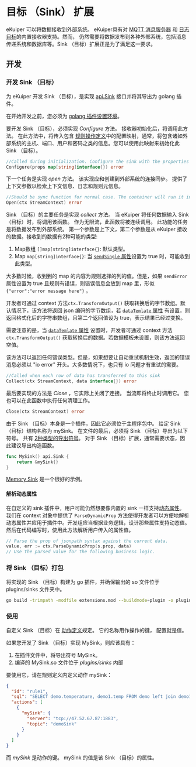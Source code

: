 # 目标 （Sink） 扩展

eKuiper 可以将数据接收到外部系统。 eKuiper具有对  [MQTT 消息服务器](../../rules/sinks/mqtt.md) 和 [日志目标](../../rules/sinks/log.md)的内置接收器支持。然而， 仍然需要将数据发布到各种外部系统，包括消息传递系统和数据库等。Sink （目标）扩展正是为了满足这一要求。

## 开发

### 开发 Sink （目标）

为 eKuiper 开发 Sink （目标），是实现 [api.Sink](https://github.com/lf-edge/ekuiper/blob/master/pkg/api/stream.go) 接口并将其导出为 golang 插件。

在开始开发之前，您必须为 [golang 插件设置环境](../overview.md#setup-the-plugin-developing-environment)。

要开发 Sink （目标），必须实现 _Configure_ 方法。 接收器初始化后，将调用此方法。 在此方法中，将传入包含 [规则操作定义](../../rules/overview.md#actions)中的配置映射，通常，将包含诸如外部系统的主机、端口、用户和密码之类的信息。您可以使用此映射来初始化此 Sink （目标）。

```go
//Called during initialization. Configure the sink with the properties from action definition 
Configure(props map[string]interface{}) error
```
下一个任务是实现 _open_ 方法。 该实现应和创建到外部系统的连接同步。 提供了上下文参数以检索上下文信息、日志和规则元信息。

```go
//Should be sync function for normal case. The container will run it in go func
Open(ctx StreamContext) error
```

Sink （目标）的主要任务是实现 _collect_ 方法。 当 eKuiper 将任何数据输入 Sink （目标）时，将调用该函数。 作为无限流，此函数将被连续调用。 此功能的任务是将数据发布到外部系统。 第一个参数是上下文，第二个参数是从 eKuiper 接收的数据。接收到的数据有2种可能的类型:
1. Map数组 `[]map[string]interface{}`: 默认类型。
2. Map `map[string]interface{}`: 当 [`sendSingle` 属性](../../rules/overview.md#目标/动作)设置为 true 时，可能收到此类型。

大多数时候，收到到的 map 的内容为规则选择的列的值。但是，如果 `sendError` 属性设置为 true 且规则有错误，则错误信息会放到 map 里，形似 `{"error":"error message here"}` 。

开发者可通过 context 方法`ctx.TransformOutput()` 获取转换后的字节数组。默认情况下，该方法将返回 json 编码的字节数组，若 [`dataTemlate` 属性](../../rules/overview.md#数据模板) 有设置，则返回格式化后的字符串数组，且第二个返回值设为 true，表示结果已经过变换。

需要注意的是，当 [`dataTemlate` 属性](../../rules/overview.md#数据模板) 设置时，开发者可通过 context 方法`ctx.TransformOutput()` 获取转换后的数据。若数据模板未设置，则该方法返回空值。

该方法可以返回任何错误类型。但是，如果想要让自动重试机制生效，返回的错误消息必须以 "io error" 开头。大多数情况下，也只有 io 问题才有重试的需要。

```go
//Called when each row of data has transferred to this sink
Collect(ctx StreamContext, data interface{}) error
```

最后要实现的方法是 _Close_ ，它实际上关闭了连接。 当流即将终止时调用它。 您也可以在此函数中执行任何清理工作。

```go
Close(ctx StreamContext) error
```

由于 Sink （目标）本身是一个插件，因此它必须位于主程序包中。 给定 Sink （目标）结构名称为 mySink。 在文件的最后，必须将 Sink （目标）导出为以下符号。 共有 [2种类型的导出符号](../overview.md#plugin-development)。 对于 Sink （目标）扩展，通常需要状态，因此建议导出构造函数。

```go
func MySink() api.Sink {
	return &mySink{}
}
```

[Memory Sink](https://github.com/lf-edge/ekuiper/blob/master/extensions/sinks/memory/memory.go) 是一个很好的示例。

#### 解析动态属性

在自定义的 sink 插件中，用户可能仍然想要像内置的 sink 一样支持[动态属性](../../rules/overview.md#动态属性)。 我们在 context 对象中提供了 `ParseDynamicProp` 方法使得开发者可以方便地解析动态属性并应用于插件中。开发组应当根据业务逻辑，设计那些属性支持动态值。然后在代码编写时，使用此方法解析用户传入的属性值。

```go
// Parse the prop of jsonpath syntax against the current data.
value, err := ctx.ParseDynamicProp(s.prop, data)
// Use the parsed value for the following business logic.
```

### 将 Sink （目标）打包
将实现的 Sink （目标）构建为 go 插件，并确保输出的 so 文件位于 plugins/sinks 文件夹中。

```bash
go build -trimpath -modfile extensions.mod --buildmode=plugin -o plugins/sinks/MySink.so extensions/sinks/my_sink.go
```

### 使用

自定义 Sink （目标）在 [动作定义](../../rules/overview.md#actions)规定。 它的名称用作操作的键， 配置就是值。

如果您开发了 Sink （目标）实现 MySink，则应该具有：
1. 在插件文件中，将导出符号 MySink。
2. 编译的 MySink.so 文件位于 _plugins/sinks_ 内部

要使用它，请在规则定义内定义动作 mySink：

```json
{
  "id": "rule1",
  "sql": "SELECT demo.temperature, demo1.temp FROM demo left join demo1 on demo.timestamp = demo1.timestamp where demo.temperature > demo1.temp GROUP BY demo.temperature, HOPPINGWINDOW(ss, 20, 10)",
  "actions": [
    {
      "mySink": {
        "server": "tcp://47.52.67.87:1883",
        "topic": "demoSink"
      }
    }
  ]
}
```
而 _mySink_ 是动作的键。 mySink 的值是该 Sink （目标）的属性。